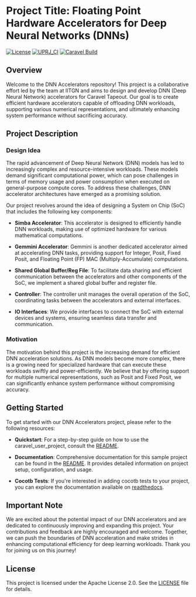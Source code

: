 # Project Title: Floating Point Hardware Accelerators for Deep Neural Networks (DNNs)

[![License](https://img.shields.io/badge/License-Apache%202.0-blue.svg)](https://opensource.org/licenses/Apache-2.0) [![UPRJ_CI](https://github.com/efabless/caravel_project_example/actions/workflows/user_project_ci.yml/badge.svg)](https://github.com/efabless/caravel_project_example/actions/workflows/user_project_ci.yml) [![Caravel Build](https://github.com/efabless/caravel_project_example/actions/workflows/caravel_build.yml/badge.svg)](https://github.com/efabless/caravel_project_example/actions/workflows/caravel_build.yml)

## Overview

Welcome to the DNN Accelerators repository! This project is a collaborative effort led by the team at IITGN and aims to design and develop DNN (Deep Neural Network) accelerators for Caravel Tapeout. Our goal is to create efficient hardware accelerators capable of offloading DNN workloads, supporting various numerical representations, and ultimately enhancing system performance without sacrificing accuracy.

## Project Description

### Design Idea

The rapid advancement of Deep Neural Network (DNN) models has led to increasingly complex and resource-intensive workloads. These models demand significant computational power, which can pose challenges in terms of memory usage and power consumption when executed on general-purpose compute cores. To address these challenges, DNN accelerator architectures have emerged as a promising solution.

Our project revolves around the idea of designing a System on Chip (SoC) that includes the following key components:

- **Simba Accelerator**: This accelerator is designed to efficiently handle DNN workloads, making use of optimized hardware for various mathematical computations.

- **Gemmini Accelerator**: Gemmini is another dedicated accelerator aimed at accelerating DNN tasks, providing support for Integer, Posit, Fixed Posit, and Floating Point (FP) MAC (Multiply-Accumulate) computations.

- **Shared Global Buffer/Reg File**: To facilitate data sharing and efficient communication between the accelerators and other components of the SoC, we implement a shared global buffer and register file.

- **Controller**: The controller unit manages the overall operation of the SoC, coordinating tasks between the accelerators and external interfaces.

- **IO Interfaces**: We provide interfaces to connect the SoC with external devices and systems, ensuring seamless data transfer and communication.

### Motivation

The motivation behind this project is the increasing demand for efficient DNN acceleration solutions. As DNN models become more complex, there is a growing need for specialized hardware that can execute these workloads swiftly and power-efficiently. We believe that by offering support for multiple numerical representations, such as Posit and Fixed Posit, we can significantly enhance system performance without compromising accuracy.

## Getting Started

To get started with our DNN Accelerators project, please refer to the following resources:

- **Quickstart**: For a step-by-step guide on how to use the caravel_user_project, consult the [README](docs/source/index.rst#section-quickstart).

- **Documentation**: Comprehensive documentation for this sample project can be found in the [README](docs/source/index.rst). It provides detailed information on project setup, configuration, and usage.

- **Cocotb Tests**: If you're interested in adding cocotb tests to your project, you can explore the documentation available on [readthedocs](https://caravel-sim-infrastructure.readthedocs.io/en/latest/index.html).

## Important Note

We are excited about the potential impact of our DNN accelerators and are dedicated to continuously improving and expanding this project. Your contributions and feedback are highly encouraged and welcome. Together, we can push the boundaries of DNN acceleration and make strides in enhancing computational efficiency for deep learning workloads. Thank you for joining us on this journey!

## License

This project is licensed under the Apache License 2.0. See the [LICENSE](LICENSE) file for details.

